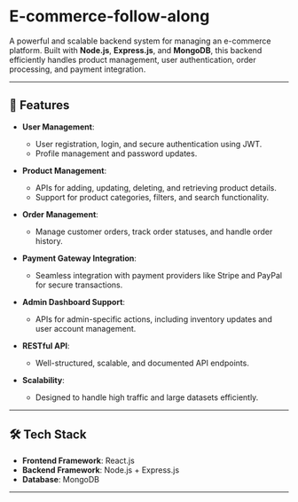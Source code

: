 # E-commerce-follow-along
A powerful and scalable backend system for managing an e-commerce platform. Built with **Node.js**, **Express.js**, and **MongoDB**, this backend efficiently handles product management, user authentication, order processing, and payment integration.

---

## 🚀 Features

- **User Management**:
  - User registration, login, and secure authentication using JWT.
  - Profile management and password updates.

- **Product Management**:
  - APIs for adding, updating, deleting, and retrieving product details.
  - Support for product categories, filters, and search functionality.

- **Order Management**:
  - Manage customer orders, track order statuses, and handle order history.

- **Payment Gateway Integration**:
  - Seamless integration with payment providers like Stripe and PayPal for secure transactions.

- **Admin Dashboard Support**:
  - APIs for admin-specific actions, including inventory updates and user account management.

- **RESTful API**:
  - Well-structured, scalable, and documented API endpoints.

- **Scalability**:
  - Designed to handle high traffic and large datasets efficiently.

---

## 🛠 Tech Stack

- **Frontend Framework**: React.js  
- **Backend Framework**: Node.js + Express.js  
- **Database**: MongoDB  

---
